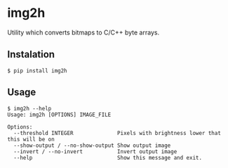 # img2h

Utility which converts bitmaps to C/C++ byte arrays.

## Instalation

```
$ pip install img2h
```

## Usage

```
$ img2h --help
Usage: img2h [OPTIONS] IMAGE_FILE

Options:
  --threshold INTEGER              Pixels with brightness lower that this will be on
  --show-output / --no-show-output Show output image
  --invert / --no-invert           Invert output image
  --help                           Show this message and exit.
```
